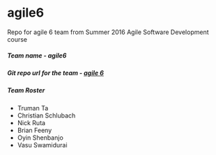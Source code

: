 # agile6
Repo for agile 6 team from Summer 2016 Agile Software Development course

##### Team name - agile6 

##### Git repo url for the team - [agile 6](https://github.com/apsvasudevan/agile6)

##### Team Roster
* Truman Ta
* Christian Schlubach
* Nick Ruta
* Brian Feeny
* Oyin Shenbanjo
* Vasu Swamidurai
